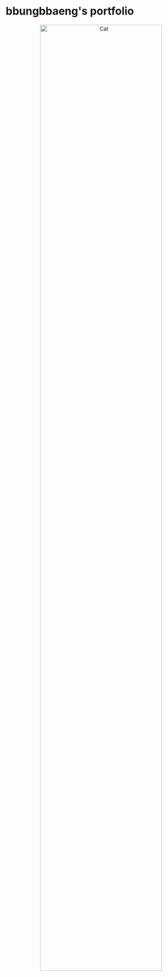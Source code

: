 # bbungbbaeng's portfolio
<p align="center">
  <img width="80%" alt="Cat" src="https://github.com/user-attachments/assets/e4ef9d16-70c8-4f7d-87ec-03c19127cede">
</p>